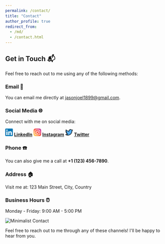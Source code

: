 ```yaml
---
permalink: /contact/
title: "Contact"
author_profile: true
redirect_from: 
  - /md/
  - /contact.html
---
```


## Get in Touch 📬

Feel free to reach out to me using any of the following methods:

### Email 📧

You can email me directly at [jasonjoel1899@gmail.com](mailto:jasonjoel1899@gmail.com).

### Social Media 🌐

Connect with me on social media:

<img src="/images/LinkedIn.svg" alt="LinkedIn" height="24px"> **[LinkedIn](https://www.linkedin.com/in/jason-joel-pinto-a44a16190)**
<img src="/images/Instagram.svg" alt="Instagram" height="24px"> **[Instagram](https://www.instagram.com/jasonjoelpinto)**
<img src="/images/Twitter.svg" alt="Twitter" height="24px"> **[Twitter](https://twitter.com/jason-joel-pinto-a44a16190)**


### Phone ☎️

You can also give me a call at **+1 (123) 456-7890**.

### Address 🏠

Visit me at:
123 Main Street, City, Country

### Business Hours ⏰

Monday - Friday: 9:00 AM - 5:00 PM

![Minimalist Contact](https://via.placeholder.com/500x300)

Feel free to reach out to me through any of these channels! I'll be happy to hear from you.
